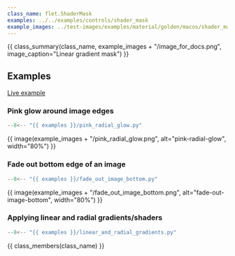 ```yaml
---
class_name: flet.ShaderMask
examples: ../../examples/controls/shader_mask
example_images: ../test-images/examples/material/golden/macos/shader_mask
---
```


{{ class_summary(class_name, example_images + "/image_for_docs.png", image_caption="Linear gradient mask") }}

## Examples

[Live example](https://flet-controls-gallery.fly.dev/utility/shadermask)

### Pink glow around image edges

```python
--8<-- "{{ examples }}/pink_radial_glow.py"
```

{{ image(example_images + "/pink_radial_glow.png", alt="pink-radial-glow", width="80%") }}



### Fade out bottom edge of an image

```python
--8<-- "{{ examples }}/fade_out_image_bottom.py"
```

{{ image(example_images + "/fade_out_image_bottom.png", alt="fade-out-image-bottom", width="80%") }}


### Applying linear and radial gradients/shaders

```python
--8<-- "{{ examples }}/linear_and_radial_gradients.py"
```

{{ class_members(class_name) }}

